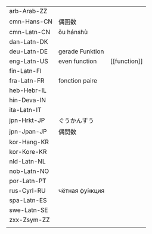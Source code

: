 | | | |
|-|-|-|
| arb-Arab-ZZ |  |  |
| cmn-Hans-CN | 偶函数 |  |
| cmn-Latn-CN | ǒu hánshù |  |
| dan-Latn-DK |  |  |
| deu-Latn-DE | gerade Funktion |  |
| eng-Latn-US | even function | [[function]] |
| fin-Latn-FI |  |  |
| fra-Latn-FR | fonction paire |  |
| heb-Hebr-IL |  |  |
| hin-Deva-IN |  |  |
| ita-Latn-IT |  |  |
| jpn-Hrkt-JP | ぐうかんすう |  |
| jpn-Jpan-JP | 偶関数 |  |
| kor-Hang-KR |  |  |
| kor-Kore-KR |  |  |
| nld-Latn-NL |  |  |
| nob-Latn-NO |  |  |
| por-Latn-PT |  |  |
| rus-Cyrl-RU | чётная фу́нкция |  |
| spa-Latn-ES |  |  |
| swe-Latn-SE |  |  |
| zxx-Zsym-ZZ |  |  |
|  |  |  |